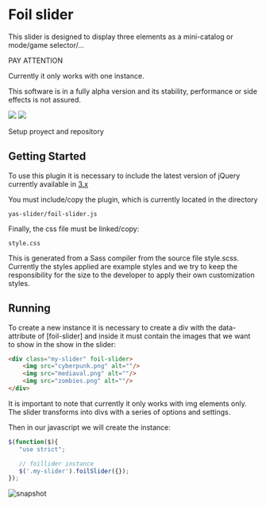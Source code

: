# Foil slider

This slider is designed to display three elements as a mini-catalog or 
mode/game selector/...

PAY ATTENTION

Currently it only works with one instance. 

This software is in a fully alpha version and its stability, performance or 
side effects is not assured.

![](https://img.shields.io/badge/UPDATE-2022/09/11-red?style=for-the-badge) 
![](https://img.shields.io/badge/Alpha_1_init-2022/09/11-red?style=for-the-badge&logo=esbuild&labelColor=1e485a&logoColor=white) 
 
Setup proyect and repository

## Getting Started

To use this plugin it is necessary to include the latest version of jQuery 
currently available in [3.x](https://releases.jquery.com/)

You must include/copy the plugin, which is currently located in the directory

    yas-slider/foil-slider.js
  
Finally, the css file must be linked/copy:

    style.css

This is generated from a Sass compiler from the source file style.scss. 
Currently the styles applied are example styles and we try to keep the responsibility for
the size to the developer to apply their own customization styles. 

## Running 

To create a new instance it is necessary to create a div with the data-attribute
of [foil-slider] and inside it must contain the images that we want to show in the 
show in the slider:

```html 
<div class="my-slider" foil-slider>
    <img src="cyberpunk.png" alt=""/>
    <img src="mediaval.png" alt=""/>
    <img src="zombies.png" alt=""/> 
</div> 
```

It is important to note that currently it only works with img elements only. 
The slider transforms into divs with a series of options and settings.

Then in our javascript we will create the instance:

 ```javascript
 $(function($){
    "use strict";

    // foillider instance
    $('.my-slider').foilSlider({});
});
```

![snapshot](http://davidggdev.es/images/snapshot_03.jpg)